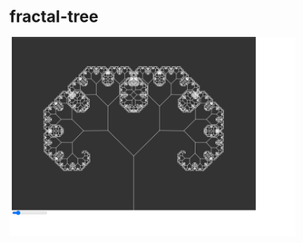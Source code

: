 # fractal-tree
[![Product Name Screen Shot][product-screenshot]](https://ara-systems.net)


[product-screenshot]: images/image.png

